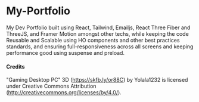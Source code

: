 # My-Portfolio
My Dev Portfolio built using React, Tailwind, Emailjs, React Three Fiber and ThreeJS, and Framer Motion amongst other techs, while keeping the code Reusable and Scalable using HO components and other best practices standards, and ensuring full-responsiveness across all screens and keeping performance good using suspense and preload.

#### Credits
"Gaming Desktop PC" 3D (https://skfb.ly/or88C) by Yolala1232 is licensed under Creative Commons Attribution (http://creativecommons.org/licenses/by/4.0/).